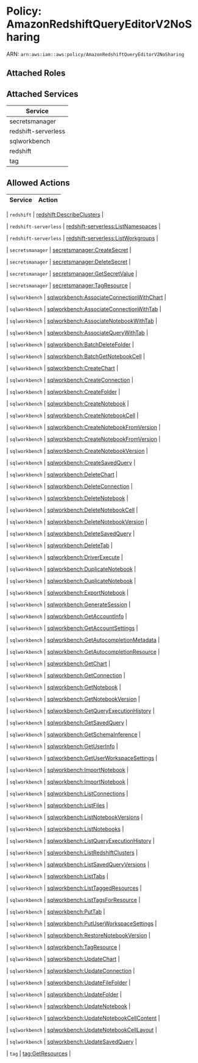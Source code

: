 # Policy: AmazonRedshiftQueryEditorV2NoSharing

ARN: `arn:aws:iam::aws:policy/AmazonRedshiftQueryEditorV2NoSharing`

## Attached Roles

## Attached Services

| Service |
|---------|
| secretsmanager |
| redshift-serverless |
| sqlworkbench |
| redshift |
| tag |

## Allowed Actions

| Service | Action |
|:-------:|--------|

| `redshift` | [redshift:DescribeClusters](../actions.md#redshift:describeclusters) |

| `redshift-serverless` | [redshift-serverless:ListNamespaces](../actions.md#redshift-serverless:listnamespaces) |

| `redshift-serverless` | [redshift-serverless:ListWorkgroups](../actions.md#redshift-serverless:listworkgroups) |

| `secretsmanager` | [secretsmanager:CreateSecret](../actions.md#secretsmanager:createsecret) |

| `secretsmanager` | [secretsmanager:DeleteSecret](../actions.md#secretsmanager:deletesecret) |

| `secretsmanager` | [secretsmanager:GetSecretValue](../actions.md#secretsmanager:getsecretvalue) |

| `secretsmanager` | [secretsmanager:TagResource](../actions.md#secretsmanager:tagresource) |

| `sqlworkbench` | [sqlworkbench:AssociateConnectionWithChart](../actions.md#sqlworkbench:associateconnectionwithchart) |

| `sqlworkbench` | [sqlworkbench:AssociateConnectionWithTab](../actions.md#sqlworkbench:associateconnectionwithtab) |

| `sqlworkbench` | [sqlworkbench:AssociateNotebookWithTab](../actions.md#sqlworkbench:associatenotebookwithtab) |

| `sqlworkbench` | [sqlworkbench:AssociateQueryWithTab](../actions.md#sqlworkbench:associatequerywithtab) |

| `sqlworkbench` | [sqlworkbench:BatchDeleteFolder](../actions.md#sqlworkbench:batchdeletefolder) |

| `sqlworkbench` | [sqlworkbench:BatchGetNotebookCell](../actions.md#sqlworkbench:batchgetnotebookcell) |

| `sqlworkbench` | [sqlworkbench:CreateChart](../actions.md#sqlworkbench:createchart) |

| `sqlworkbench` | [sqlworkbench:CreateConnection](../actions.md#sqlworkbench:createconnection) |

| `sqlworkbench` | [sqlworkbench:CreateFolder](../actions.md#sqlworkbench:createfolder) |

| `sqlworkbench` | [sqlworkbench:CreateNotebook](../actions.md#sqlworkbench:createnotebook) |

| `sqlworkbench` | [sqlworkbench:CreateNotebookCell](../actions.md#sqlworkbench:createnotebookcell) |

| `sqlworkbench` | [sqlworkbench:CreateNotebookFromVersion](../actions.md#sqlworkbench:createnotebookfromversion) |

| `sqlworkbench` | [sqlworkbench:CreateNotebookFromVersion](../actions.md#sqlworkbench:createnotebookfromversion) |

| `sqlworkbench` | [sqlworkbench:CreateNotebookVersion](../actions.md#sqlworkbench:createnotebookversion) |

| `sqlworkbench` | [sqlworkbench:CreateSavedQuery](../actions.md#sqlworkbench:createsavedquery) |

| `sqlworkbench` | [sqlworkbench:DeleteChart](../actions.md#sqlworkbench:deletechart) |

| `sqlworkbench` | [sqlworkbench:DeleteConnection](../actions.md#sqlworkbench:deleteconnection) |

| `sqlworkbench` | [sqlworkbench:DeleteNotebook](../actions.md#sqlworkbench:deletenotebook) |

| `sqlworkbench` | [sqlworkbench:DeleteNotebookCell](../actions.md#sqlworkbench:deletenotebookcell) |

| `sqlworkbench` | [sqlworkbench:DeleteNotebookVersion](../actions.md#sqlworkbench:deletenotebookversion) |

| `sqlworkbench` | [sqlworkbench:DeleteSavedQuery](../actions.md#sqlworkbench:deletesavedquery) |

| `sqlworkbench` | [sqlworkbench:DeleteTab](../actions.md#sqlworkbench:deletetab) |

| `sqlworkbench` | [sqlworkbench:DriverExecute](../actions.md#sqlworkbench:driverexecute) |

| `sqlworkbench` | [sqlworkbench:DuplicateNotebook](../actions.md#sqlworkbench:duplicatenotebook) |

| `sqlworkbench` | [sqlworkbench:DuplicateNotebook](../actions.md#sqlworkbench:duplicatenotebook) |

| `sqlworkbench` | [sqlworkbench:ExportNotebook](../actions.md#sqlworkbench:exportnotebook) |

| `sqlworkbench` | [sqlworkbench:GenerateSession](../actions.md#sqlworkbench:generatesession) |

| `sqlworkbench` | [sqlworkbench:GetAccountInfo](../actions.md#sqlworkbench:getaccountinfo) |

| `sqlworkbench` | [sqlworkbench:GetAccountSettings](../actions.md#sqlworkbench:getaccountsettings) |

| `sqlworkbench` | [sqlworkbench:GetAutocompletionMetadata](../actions.md#sqlworkbench:getautocompletionmetadata) |

| `sqlworkbench` | [sqlworkbench:GetAutocompletionResource](../actions.md#sqlworkbench:getautocompletionresource) |

| `sqlworkbench` | [sqlworkbench:GetChart](../actions.md#sqlworkbench:getchart) |

| `sqlworkbench` | [sqlworkbench:GetConnection](../actions.md#sqlworkbench:getconnection) |

| `sqlworkbench` | [sqlworkbench:GetNotebook](../actions.md#sqlworkbench:getnotebook) |

| `sqlworkbench` | [sqlworkbench:GetNotebookVersion](../actions.md#sqlworkbench:getnotebookversion) |

| `sqlworkbench` | [sqlworkbench:GetQueryExecutionHistory](../actions.md#sqlworkbench:getqueryexecutionhistory) |

| `sqlworkbench` | [sqlworkbench:GetSavedQuery](../actions.md#sqlworkbench:getsavedquery) |

| `sqlworkbench` | [sqlworkbench:GetSchemaInference](../actions.md#sqlworkbench:getschemainference) |

| `sqlworkbench` | [sqlworkbench:GetUserInfo](../actions.md#sqlworkbench:getuserinfo) |

| `sqlworkbench` | [sqlworkbench:GetUserWorkspaceSettings](../actions.md#sqlworkbench:getuserworkspacesettings) |

| `sqlworkbench` | [sqlworkbench:ImportNotebook](../actions.md#sqlworkbench:importnotebook) |

| `sqlworkbench` | [sqlworkbench:ImportNotebook](../actions.md#sqlworkbench:importnotebook) |

| `sqlworkbench` | [sqlworkbench:ListConnections](../actions.md#sqlworkbench:listconnections) |

| `sqlworkbench` | [sqlworkbench:ListFiles](../actions.md#sqlworkbench:listfiles) |

| `sqlworkbench` | [sqlworkbench:ListNotebookVersions](../actions.md#sqlworkbench:listnotebookversions) |

| `sqlworkbench` | [sqlworkbench:ListNotebooks](../actions.md#sqlworkbench:listnotebooks) |

| `sqlworkbench` | [sqlworkbench:ListQueryExecutionHistory](../actions.md#sqlworkbench:listqueryexecutionhistory) |

| `sqlworkbench` | [sqlworkbench:ListRedshiftClusters](../actions.md#sqlworkbench:listredshiftclusters) |

| `sqlworkbench` | [sqlworkbench:ListSavedQueryVersions](../actions.md#sqlworkbench:listsavedqueryversions) |

| `sqlworkbench` | [sqlworkbench:ListTabs](../actions.md#sqlworkbench:listtabs) |

| `sqlworkbench` | [sqlworkbench:ListTaggedResources](../actions.md#sqlworkbench:listtaggedresources) |

| `sqlworkbench` | [sqlworkbench:ListTagsForResource](../actions.md#sqlworkbench:listtagsforresource) |

| `sqlworkbench` | [sqlworkbench:PutTab](../actions.md#sqlworkbench:puttab) |

| `sqlworkbench` | [sqlworkbench:PutUserWorkspaceSettings](../actions.md#sqlworkbench:putuserworkspacesettings) |

| `sqlworkbench` | [sqlworkbench:RestoreNotebookVersion](../actions.md#sqlworkbench:restorenotebookversion) |

| `sqlworkbench` | [sqlworkbench:TagResource](../actions.md#sqlworkbench:tagresource) |

| `sqlworkbench` | [sqlworkbench:UpdateChart](../actions.md#sqlworkbench:updatechart) |

| `sqlworkbench` | [sqlworkbench:UpdateConnection](../actions.md#sqlworkbench:updateconnection) |

| `sqlworkbench` | [sqlworkbench:UpdateFileFolder](../actions.md#sqlworkbench:updatefilefolder) |

| `sqlworkbench` | [sqlworkbench:UpdateFolder](../actions.md#sqlworkbench:updatefolder) |

| `sqlworkbench` | [sqlworkbench:UpdateNotebook](../actions.md#sqlworkbench:updatenotebook) |

| `sqlworkbench` | [sqlworkbench:UpdateNotebookCellContent](../actions.md#sqlworkbench:updatenotebookcellcontent) |

| `sqlworkbench` | [sqlworkbench:UpdateNotebookCellLayout](../actions.md#sqlworkbench:updatenotebookcelllayout) |

| `sqlworkbench` | [sqlworkbench:UpdateSavedQuery](../actions.md#sqlworkbench:updatesavedquery) |

| `tag` | [tag:GetResources](../actions.md#tag:getresources) |
